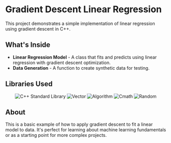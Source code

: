 # Gradient Descent Linear Regression
This project demonstrates a simple implementation of linear regression using gradient descent in C++.

## What's Inside
- **Linear Regression Model** - A class that fits and predicts using linear regression with gradient descent optimization.
- **Data Generation** - A function to create synthetic data for testing.

## Libraries Used
<p align="center">
  <img src="https://img.shields.io/badge/C%2B%2B-Standard%20Library-blue?style=flat-square&logo=cplusplus" alt="C++ Standard Library" />
  <img src="https://img.shields.io/badge/STL-Vector-green?style=flat-square" alt="Vector" />
  <img src="https://img.shields.io/badge/Algorithm-STL-orange?style=flat-square" alt="Algorithm" />
  <img src="https://img.shields.io/badge/Math-cmath-red?style=flat-square" alt="Cmath" />
  <img src="https://img.shields.io/badge/Random-Generation-yellow?style=flat-square" alt="Random" />
</p>

## About
This is a basic example of how to apply gradient descent to fit a linear model to data. It's perfect for learning about machine learning fundamentals or as a starting point for more complex projects.

